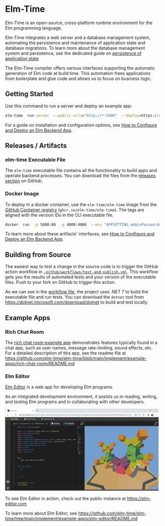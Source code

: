 # Elm-Time

Elm-Time is an open-source, cross-platform runtime environment for the Elm programming language.

Elm-Time integrates a web server and a database management system, automating the persistence and maintenance of application state and database migrations.
To learn more about the database management system and persistence, see the dedicated guide on [persistence of application state](./guide/persistence-of-application-state-in-elm-time.md)

The Elm-Time compiler offers various interfaces supporting the automatic generation of Elm code at build time. This automation frees applications from boilerplate and glue code and allows us to focus on business logic.

## Getting Started

Use this command to run a server and deploy an example app:

```cmd
elm-time  run-server  --public-urls="http://*:5000"  --deploy=https://github.com/elm-time/elm-time/tree/56e788f7fbcf723443714c9263f4af9ece9c0933/implement/example-apps/docker-image-default-app
```

For a guide on installation and configuration options, see [How to Configure and Deploy an Elm Backend App](guide/how-to-configure-and-deploy-an-elm-backend-app.md).

## Releases / Artifacts

### elm-time Executable File

The `elm-time` executable file contains all the functionality to build apps and operate backend processes. You can download the files from the [releases section](https://github.com/elm-time/elm-time/releases) on GitHub.

### Docker Image

To deploy in a docker container, use the `elm-time/elm-time` image from the [GitHub Container registry](https://github.com/elm-time/elm-time/pkgs/container/elm-time) (`ghcr.io/elm-time/elm-time`). The tags are aligned with the version IDs in the CLI executable file.

```cmd
docker  run  -p 5000:80  -p 4000:4000  --env "APPSETTING_adminPassword=test"  ghcr.io/elm-time/elm-time
```

To learn more about these artifacts' interfaces, see [How to Configure and Deploy an Elm Backend App](guide/how-to-configure-and-deploy-an-elm-backend-app.md).

## Building from Source

The easiest way to test a change in the source code is to trigger the GitHub action workflow in [`.github/workflows/test-and-publish.yml`](./.github/workflows/test-and-publish.yml). This workflow gets you the results of automated tests and your version of the executable files. Push to your fork on GitHub to trigger this action.

As we can see in the [workflow file](./.github/workflows/test-and-publish.yml), the project uses .NET 7 to build the executable file and run tests. You can download the `dotnet` tool from https://dotnet.microsoft.com/download/dotnet to build and test locally.

## Example Apps

### Rich Chat Room

The [rich chat room example app](https://github.com/elm-time/elm-time/tree/main/implement/example-apps/rich-chat-room) demonstrates features typically found in a chat app, such as user names, message rate-limiting, sound effects, etc.
For a detailed description of this app, see the readme file at <https://github.com/elm-time/elm-time/blob/main/implement/example-apps/rich-chat-room/README.md>

### Elm Editor

[Elm Editor](https://github.com/elm-time/elm-time/tree/main/implement/example-apps/elm-editor) is a web app for developing Elm programs.

As an integrated development environment, it assists us in reading, writing, and testing Elm programs and in collaborating with other developers.

<a href="https://github.com/elm-time/elm-time/tree/main/implement/example-apps/elm-editor/README.md">
<img src="./guide/image/2021-03-17-elm-editor-user-interface.png" width="500" />
</a>

To see Elm Editor in action, check out the public instance at https://elm-editor.com

To learn more about Elm Editor, see <https://github.com/elm-time/elm-time/tree/main/implement/example-apps/elm-editor/README.md>
